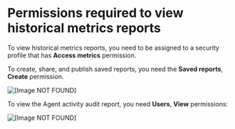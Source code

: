 # Permissions required to view historical metrics reports<a name="htm-permissions"></a>

To view historical metrics reports, you need to be assigned to a security profile that has **Access metrics** permission\. 

To create, share, and publish saved reports, you need the **Saved reports**, **Create** permission\. 

![\[Image NOT FOUND\]](http://docs.aws.amazon.com/connect/latest/adminguide/images/permissions-create-and-share-reports.png)

To view the Agent activity audit report, you need **Users**, **View** permissions: 

![\[Image NOT FOUND\]](http://docs.aws.amazon.com/connect/latest/adminguide/images/permissions-agent-activity-audit-report.png)